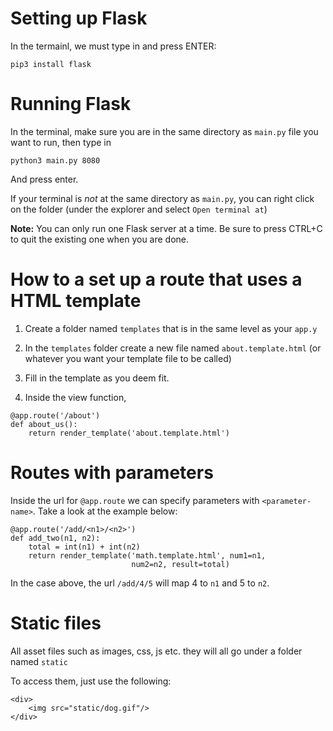
# Setting up Flask
In the termainl, we must type in and press ENTER:

`pip3 install flask`

# Running Flask
In the terminal, make sure you are in the same directory as `main.py` file you 
want to run, then type in

`python3 main.py 8080`

And press enter.

If your terminal is *not* at the same directory as `main.py`, you can right click on
the folder (under the explorer and select `Open terminal at`)

**Note:** You can only run one Flask server at a time. Be sure to press CTRL+C to quit
the existing one when you are done.

# How to a set up a route that uses a HTML template

1. Create a folder named `templates` that is in the same level as your `app.y`

2. In the `templates` folder create a new file named `about.template.html` (or whatever you want your 
template file to be called)

3. Fill in the template as you deem fit.

4. Inside the view function, 

```
@app.route('/about')
def about_us():
    return render_template('about.template.html')
```

# Routes with parameters
Inside the url for `@app.route` we can specify parameters with `<parameter-name>`.
Take a look at the example below:

```
@app.route('/add/<n1>/<n2>')
def add_two(n1, n2):
    total = int(n1) + int(n2)
    return render_template('math.template.html', num1=n1,
                           num2=n2, result=total)

```
In the case above, the url `/add/4/5` will map 4 to `n1` and 5 to `n2`.


# Static files
All asset files such as images, css, js etc. they will all go under
a folder named `static`

To access them, just use the following:

```
<div>
    <img src="static/dog.gif"/>
</div>
```
